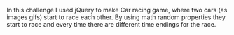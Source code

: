 In this challenge I used jQuery to make Car racing game, where two cars (as images gifs) start to race each other. By using math random properties they start to race and every time there are different time endings for the race.